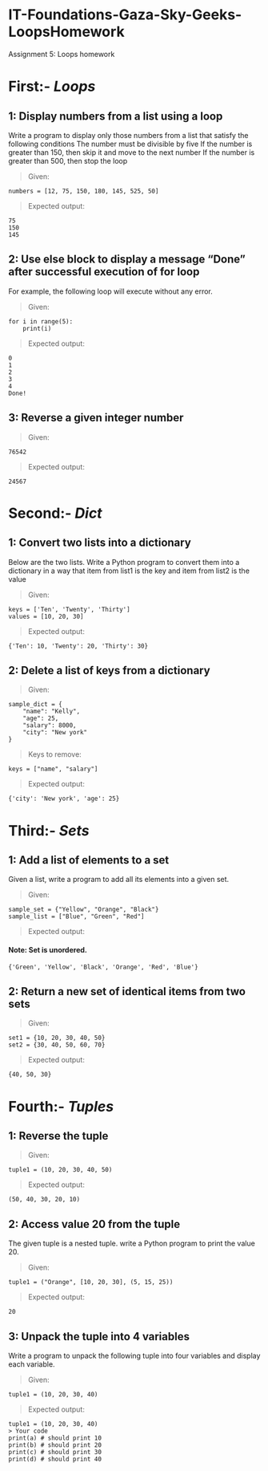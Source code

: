 # IT-Foundations-Gaza-Sky-Geeks-LoopsHomework
Assignment 5: Loops homework


# First:- ***Loops***

## 1: Display numbers from a list using a loop
Write a program to display only those numbers from a list that satisfy the following conditions
The number must be divisible by five
If the number is greater than 150, then skip it and move to the next number
If the number is greater than 500, then stop the loop
> Given: 
```
numbers = [12, 75, 150, 180, 145, 525, 50]
```

> Expected output:
```
75
150
145
```

## 2: Use else block to display a message “Done” after successful execution of for loop
For example, the following loop will execute without any error.
> Given:
```
for i in range(5):
    print(i)
 ```
> Expected output:
```
0
1
2
3
4
Done!
```
 
## 3: Reverse a given integer number
> Given:
```
76542
```
> Expected output:
```
24567
```
 
 
 
 
 
 
# Second:- ***Dict***
## 1: Convert two lists into a dictionary
Below are the two lists. Write a Python program to convert them into a dictionary in a way that item from list1 is the key and item from list2 is the value
> Given:
```
keys = ['Ten', 'Twenty', 'Thirty']
values = [10, 20, 30]
```
> Expected output:
```
{'Ten': 10, 'Twenty': 20, 'Thirty': 30}
 ```
 
 
## 2: Delete a list of keys from a dictionary
> Given:
```
sample_dict = {
    "name": "Kelly",
    "age": 25,
    "salary": 8000,
    "city": "New york"
}
```
 
> Keys to remove:
```
keys = ["name", "salary"]
```
> Expected output:
```
{'city': 'New york', 'age': 25}
```
 
 
 
 
# Third:- ***Sets***

## 1: Add a list of elements to a set
Given a list, write a program to add all its elements into a given set.
> Given:
```
sample_set = {"Yellow", "Orange", "Black"}
sample_list = ["Blue", "Green", "Red"]
```
> Expected output:
#### Note: Set is unordered.
```
{'Green', 'Yellow', 'Black', 'Orange', 'Red', 'Blue'}
```
 
## 2: Return a new set of identical items from two sets
> Given:
```
set1 = {10, 20, 30, 40, 50}
set2 = {30, 40, 50, 60, 70}
```
> Expected output:
```
{40, 50, 30}
```
 
 
 
# Fourth:- ***Tuples***
## 1: Reverse the tuple
> Given:
```
tuple1 = (10, 20, 30, 40, 50)
```
> Expected output:
```
(50, 40, 30, 20, 10)
```

## 2: Access value 20 from the tuple
The given tuple is a nested tuple. write a Python program to print the value 20.
> Given:
```
tuple1 = ("Orange", [10, 20, 30], (5, 15, 25))
```
> Expected output:
```
20
```
 
## 3: Unpack the tuple into 4 variables
Write a program to unpack the following tuple into four variables and display each variable.
> Given:
```
tuple1 = (10, 20, 30, 40)
```
> Expected output:
```
tuple1 = (10, 20, 30, 40)
> Your code
print(a) # should print 10
print(b) # should print 20
print(c) # should print 30
print(d) # should print 40
```

